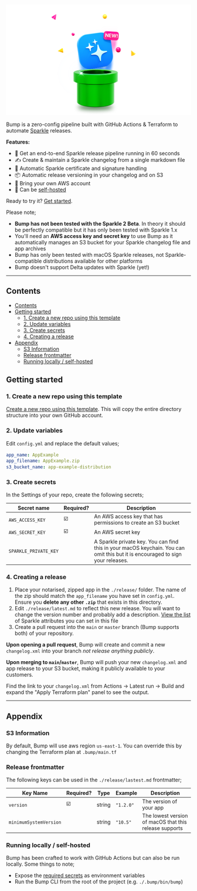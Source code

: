
![](.bump/assets/artwork.png)

Bump is a zero-config pipeline built with GitHub Actions & Terraform to automate [Sparkle](https://sparkle-project.org) releases.

**Features:**

* 🚀  Get an end-to-end Sparkle release pipeline running in 60 seconds
* ✍️  Create & maintain a Sparkle changelog from a single markdown file
* 🔐  Automatic Sparkle certificate and signature handling
* 📦  Automatic release versioning in your changelog and on S3
* 🔑  Bring your own AWS account
* 🚐  Can be [self-hosted](#running-locally--self-hosted)

Ready to try it? [Get started](#getting-started).

Please note;

* **Bump has not been tested with the Sparkle 2 Beta**. In theory it should be perfectly compatible but it has only been tested with Sparkle 1.x
* You'll need an **AWS access key and secret key** to use Bump as it automatically manages an S3 bucket for your Sparkle changelog file and app archives
* Bump has only been tested with macOS Sparkle releases, not Sparkle-compatible distributions available for other platforms
* Bump doesn't support Delta updates with Sparkle (yet!)

---

## Contents

- [Contents](#contents)
- [Getting started](#getting-started)
  - [1. Create a new repo using this template](#1-create-a-new-repo-using-this-template)
  - [2. Update variables](#2-update-variables)
  - [3. Create secrets](#3-create-secrets)
  - [4. Creating a  release](#4-creating-a--release)
- [Appendix](#appendix)
  - [S3 Information](#s3-information)
  - [Release frontmatter](#release-frontmatter)
  - [Running locally / self-hosted](#running-locally--self-hosted)

## Getting started

### 1. Create a new repo using this template

[Create a new repo using this template](https://github.com/almonk/bump/generate). This will copy the entire directory structure into your own GitHub account.

### 2. Update variables

Edit `config.yml` and replace the default values;

```yaml
app_name: AppExample 
app_filename: AppExample.zip
s3_bucket_name: app-example-distribution
```

### 3. Create secrets

In the Settings of your repo, create the following secrets;

| Secret name           | Required? | Description                                                                                                                    |
|-----------------------|-----------|--------------------------------------------------------------------------------------------------------------------------------|
| `AWS_ACCESS_KEY`      |     ☑️     | An AWS access key that has permissions to create an S3 bucket                                                                  |
| `AWS_SECRET_KEY`      |     ☑️     | An AWS secret key                                                                                                              |
| `SPARKLE_PRIVATE_KEY` |           | A Sparkle private key. You can find this in your macOS keychain. You can omit this but it is encouraged to sign your releases. |

### 4. Creating a  release

1. Place your notarised, zipped app in the `./release/` folder. The name of the zip should match the `app_filename` you have set in `config.yml`. Ensure you **delete any other `.zip`** that exists in this directory.
2. Edit `./release/latest.md` to reflect this new release. You will want to change the version number and probably add a description. [View the list](#release-frontmatter) of Sparkle attributes you can set in this file
3. Create a pull request into the `main` or `master` branch (Bump supports both) of your repository. 

**Upon opening a pull request**, Bump will create and commit a new `changelog.xml` into your branch *not release anything publicly*.

**Upon merging to `main`/`master`**, Bump will push your new `changelog.xml` and app release to your S3 bucket, making it publicly available to your customers.

Find the link to your `changelog.xml` from Actions → Latest run → Build and expand the "Apply Terraform plan" panel to see the output.


---

## Appendix

### S3 Information

By default, Bump will use aws region `us-east-1`. You can override this by changing the Terraform plan at `.bump/main.tf`

### Release frontmatter

The following keys can be used in the `./release/lastest.md` frontmatter;

| Key Name               | Required? | Type   | Example | Description                                            |
|------------------------|-----------|--------|---------------|--------------------------------------------------------|
| `version`              | ☑️         | string | `"1.2.0"`     | The version of your app                                |
| `minimumSystemVersion` |           | string | `"10.5"`      | The lowest version of macOS that this release supports |

### Running locally / self-hosted

Bump has been crafted to work with GitHub Actions but can also be run locally. Some things to note;

* Expose the [required secrets](#3-create-secrets) as environment variables
* Run the Bump CLI from the root of the project (e.g. `./.bump/bin/bump`)